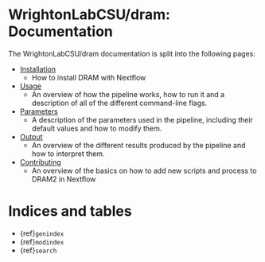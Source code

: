 # WrightonLabCSU/dram: Documentation

The WrightonLabCSU/dram documentation is split into the following pages:

- [Installation](installation.md)
  - How to install DRAM with Nextflow
- [Usage](usage.md)
  - An overview of how the pipeline works, how to run it and a description of all of the different command-line flags.
- [Parameters](params_doc.md)
  - A description of the parameters used in the pipeline, including their default values and how to modify them.
- [Output](output.md)
  - An overview of the different results produced by the pipeline and how to interpret them.
- [Contributing](contributing.md)
  - An overview of the basics on how to add new scripts and process to DRAM2 in Nextflow

# Indices and tables

* {ref}`genindex`
* {ref}`modindex`
* {ref}`search`